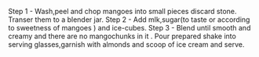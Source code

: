 Step 1 - Wash,peel and chop mangoes into small pieces discard stone. Transer them to a blender jar.
Step 2 - Add mlk,sugar(to taste or according to sweetness of mangoes ) and ice-cubes.
Step 3 - Blend until smooth and creamy and there are no mangochunks in it . Pour prepared shake into
         serving glasses,garnish with almonds and scoop of ice cream and serve.
